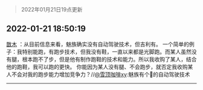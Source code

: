 > 2022年01月21日19点更新
<link rel="stylesheet" href="https://cdn.jsdelivr.net/gh/taotie6/sampleJSON@main/css/photo_show.css">
<meta name="referrer" content="no-referrer" />


 ## 2022-01-21 18:50:19 

 [㪚木](https://www.coolapk.com/feed/32990065?shareKey=YmVhYmFiZTNiZTUwNjFlYTkxN2M~) ：从目前信息来看，魅族确实没有自动驾驶技术，但吉利有。
一个简单的例子：我特别能跑，有跑步技术，但我没有鞋，一直以来都是光脚跑。而某人虽然没有腿，根本跑不了步，但是他有制作跑鞋的技术和能力。所以我收购了某人，结合他的跑鞋，我可以跑的更快。
你能因为某人没有腿、不会跑步<!--break-->，就否定我收购某人不会对我的跑步能力增加竞争力？//<a class="feed-link-uname" href="/u/雪顶咖啡xy">@雪顶咖啡xy</a>:魅族有个🔨的自动驾驶技术 

<div class="album">
</div>

 ------- 

